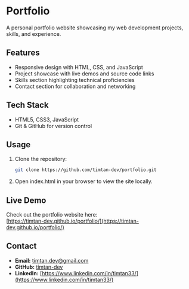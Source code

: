 # Portfolio

A personal portfolio website showcasing my web development projects, skills, and experience.

## Features
- Responsive design with HTML, CSS, and JavaScript
- Project showcase with live demos and source code links
- Skills section highlighting technical proficiencies
- Contact section for collaboration and networking

## Tech Stack
- HTML5, CSS3, JavaScript
- Git & GitHub for version control

## Usage
1. Clone the repository:
   ```bash
   git clone https://github.com/timtan-dev/portfolio.git

2.	Open index.html in your browser to view the site locally.

## Live Demo
Check out the portfolio website here:  
[https://timtan-dev.github.io/portfolio/](https://timtan-dev.github.io/portfolio/)

## Contact
- **Email:** timtan.dev@gmail.com  
- **GitHub:** [timtan-dev](https://github.com/timtan-dev)  
- **LinkedIn:** [https://www.linkedin.com/in/timtan33/](https://www.linkedin.com/in/timtan33/)
